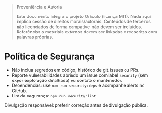 > Proveniência e Autoria
>
> Este documento integra o projeto Oráculo (licença MIT).
> Nada aqui implica cessão de direitos morais/autorais.
> Conteúdos de terceiros não licenciados de forma compatível não devem ser incluídos.
> Referências a materiais externos devem ser linkadas e reescritas com palavras próprias.

# Política de Segurança

- Não inclua segredos em código, histórico de git, issues ou PRs.
- Reporte vulnerabilidades abrindo um issue com label `security` (sem expor exploração detalhada) ou contate o mantenedor.
- Dependências: use `npm run security:deps` e acompanhe alerts no GitHub.
- Lint de segurança: `npm run security:lint`.

Divulgação responsável: preferir correção antes de divulgação pública.
